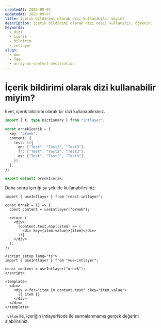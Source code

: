 ```yaml
---
createdAt: 2025-09-07
updatedAt: 2025-09-07
title: İçerik bildirimi olarak dizi kullanabilir miyim?
description: İçerik bildirimi olarak dizi nasıl kullanılır, öğrenin.
keywords:
  - dizi
  - içerik
  - bildirim
  - intlayer
slugs:
  - doc
  - faq
  - array-as-content-declaration
---
```


# İçerik bildirimi olarak dizi kullanabilir miyim?

Evet, içerik bildirimi olarak bir dizi kullanabilirsiniz.

```ts
import { t, type Dictionary } from "intlayer";

const ornekIcerik = {
  key: "ornek",
  content: {
    test: t({
      en: ["Test", "Test2", "Test3"],
      fr: ["Test", "Test2", "Test3"],
      es: ["Test", "Test2", "Test3"],
    }),
  },
};

export default ornekIcerik;
```

Daha sonra içeriği şu şekilde kullanabilirsiniz:

```tsx
import { useIntlayer } from "react-intlayer";

const Ornek = () => {
  const content = useIntlayer("ornek");

  return (
    <div>
      {content.test.map((item) => (
        <div key={item.value}>{item}</div>
      ))}
    </div>
  );
};
```

```vue
<script setup lang="ts">
import { useIntlayer } from "vue-intlayer";

const content = useIntlayer("ornek");
</script>

<template>
  <div>
    <div v-for="item in content.test" :key="item.value">
      {{ item }}
    </div>
  </div>
</template>
```

`.value` ile, içeriğin IntlayerNode ile sarmalanmamış gerçek değerini alabilirsiniz.
